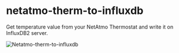 # netatmo-therm-to-influxdb
Get temperature value from your NetAtmo Thermostat and write it on InfluxDB2 server.

![Netatmo-therm-to-influxdb](netatmo-therm-to-influxdb.png)